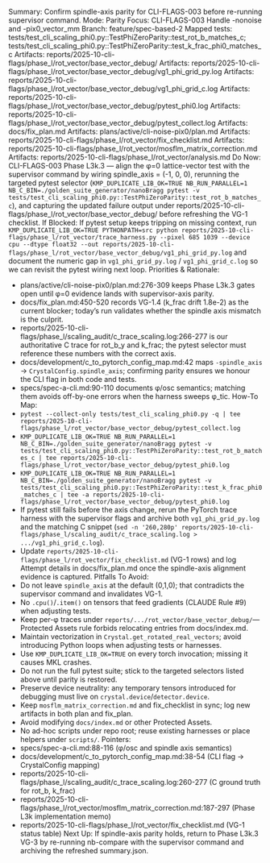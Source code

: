 Summary: Confirm spindle-axis parity for CLI-FLAGS-003 before re-running supervisor command.
Mode: Parity
Focus: CLI-FLAGS-003 Handle -nonoise and -pix0_vector_mm
Branch: feature/spec-based-2
Mapped tests: tests/test_cli_scaling_phi0.py::TestPhiZeroParity::test_rot_b_matches_c; tests/test_cli_scaling_phi0.py::TestPhiZeroParity::test_k_frac_phi0_matches_c
Artifacts: reports/2025-10-cli-flags/phase_l/rot_vector/base_vector_debug/
Artifacts: reports/2025-10-cli-flags/phase_l/rot_vector/base_vector_debug/vg1_phi_grid_py.log
Artifacts: reports/2025-10-cli-flags/phase_l/rot_vector/base_vector_debug/vg1_phi_grid_c.log
Artifacts: reports/2025-10-cli-flags/phase_l/rot_vector/base_vector_debug/pytest_phi0.log
Artifacts: reports/2025-10-cli-flags/phase_l/rot_vector/base_vector_debug/pytest_collect.log
Artifacts: docs/fix_plan.md
Artifacts: plans/active/cli-noise-pix0/plan.md
Artifacts: reports/2025-10-cli-flags/phase_l/rot_vector/fix_checklist.md
Artifacts: reports/2025-10-cli-flags/phase_l/rot_vector/mosflm_matrix_correction.md
Artifacts: reports/2025-10-cli-flags/phase_l/rot_vector/analysis.md
Do Now: CLI-FLAGS-003 Phase L3k.3 — align the φ=0 lattice-vector test with the supervisor command by wiring spindle_axis = (-1, 0, 0), rerunning the targeted pytest selector (`KMP_DUPLICATE_LIB_OK=TRUE NB_RUN_PARALLEL=1 NB_C_BIN=./golden_suite_generator/nanoBragg pytest -v tests/test_cli_scaling_phi0.py::TestPhiZeroParity::test_rot_b_matches_c`), and capturing the updated failure output under reports/2025-10-cli-flags/phase_l/rot_vector/base_vector_debug/ before refreshing the VG-1 checklist.
If Blocked: If pytest setup keeps tripping on missing context, run `KMP_DUPLICATE_LIB_OK=TRUE PYTHONPATH=src python reports/2025-10-cli-flags/phase_l/rot_vector/trace_harness.py --pixel 685 1039 --device cpu --dtype float32 --out reports/2025-10-cli-flags/phase_l/rot_vector/base_vector_debug/vg1_phi_grid_py.log` and document the numeric gap in `vg1_phi_grid_py.log` / `vg1_phi_grid_c.log` so we can revisit the pytest wiring next loop.
Priorities & Rationale:
- plans/active/cli-noise-pix0/plan.md:276-309 keeps Phase L3k.3 gates open until φ=0 evidence lands with supervisor-axis parity.
- docs/fix_plan.md:450-520 records VG-1.4 (k_frac drift 1.8e-2) as the current blocker; today’s run validates whether the spindle axis mismatch is the culprit.
- reports/2025-10-cli-flags/phase_l/scaling_audit/c_trace_scaling.log:266-277 is our authoritative C trace for rot_b_y and k_frac; the pytest selector must reference these numbers with the correct axis.
- docs/development/c_to_pytorch_config_map.md:42 maps `-spindle_axis` → `CrystalConfig.spindle_axis`; confirming parity ensures we honour the CLI flag in both code and tests.
- specs/spec-a-cli.md:90-110 documents φ/osc semantics; matching them avoids off-by-one errors when the harness sweeps φ_tic.
How-To Map:
- `pytest --collect-only tests/test_cli_scaling_phi0.py -q | tee reports/2025-10-cli-flags/phase_l/rot_vector/base_vector_debug/pytest_collect.log`
- `KMP_DUPLICATE_LIB_OK=TRUE NB_RUN_PARALLEL=1 NB_C_BIN=./golden_suite_generator/nanoBragg pytest -v tests/test_cli_scaling_phi0.py::TestPhiZeroParity::test_rot_b_matches_c | tee reports/2025-10-cli-flags/phase_l/rot_vector/base_vector_debug/pytest_phi0.log`
- `KMP_DUPLICATE_LIB_OK=TRUE NB_RUN_PARALLEL=1 NB_C_BIN=./golden_suite_generator/nanoBragg pytest -v tests/test_cli_scaling_phi0.py::TestPhiZeroParity::test_k_frac_phi0_matches_c | tee -a reports/2025-10-cli-flags/phase_l/rot_vector/base_vector_debug/pytest_phi0.log`
- If pytest still fails before the axis change, rerun the PyTorch trace harness with the supervisor flags and archive both `vg1_phi_grid_py.log` and the matching C snippet (`sed -n '260,280p' reports/2025-10-cli-flags/phase_l/scaling_audit/c_trace_scaling.log > .../vg1_phi_grid_c.log`).
- Update `reports/2025-10-cli-flags/phase_l/rot_vector/fix_checklist.md` (VG-1 rows) and log Attempt details in docs/fix_plan.md once the spindle-axis alignment evidence is captured.
Pitfalls To Avoid:
- Do not leave `spindle_axis` at the default (0,1,0); that contradicts the supervisor command and invalidates VG-1.
- No `.cpu()`/`.item()` on tensors that feed gradients (CLAUDE Rule #9) when adjusting tests.
- Keep per-φ traces under `reports/.../rot_vector/base_vector_debug/`—Protected Assets rule forbids relocating entries from docs/index.md.
- Maintain vectorization in `Crystal.get_rotated_real_vectors`; avoid introducing Python loops when adjusting tests or harnesses.
- Use `KMP_DUPLICATE_LIB_OK=TRUE` on every torch invocation; missing it causes MKL crashes.
- Do not run the full pytest suite; stick to the targeted selectors listed above until parity is restored.
- Preserve device neutrality: any temporary tensors introduced for debugging must live on `crystal.device`/`detector.device`.
- Keep `mosflm_matrix_correction.md` and fix_checklist in sync; log new artifacts in both plan and fix_plan.
- Avoid modifying `docs/index.md` or other Protected Assets.
- No ad-hoc scripts under repo root; reuse existing harnesses or place helpers under `scripts/`.
Pointers:
- specs/spec-a-cli.md:88-116 (φ/osc and spindle axis semantics)
- docs/development/c_to_pytorch_config_map.md:38-54 (CLI flag → CrystalConfig mapping)
- reports/2025-10-cli-flags/phase_l/scaling_audit/c_trace_scaling.log:260-277 (C ground truth for rot_b, k_frac)
- reports/2025-10-cli-flags/phase_l/rot_vector/mosflm_matrix_correction.md:187-297 (Phase L3k implementation memo)
- reports/2025-10-cli-flags/phase_l/rot_vector/fix_checklist.md (VG-1 status table)
Next Up: If spindle-axis parity holds, return to Phase L3k.3 VG-3 by re-running nb-compare with the supervisor command and archiving the refreshed summary.json.
